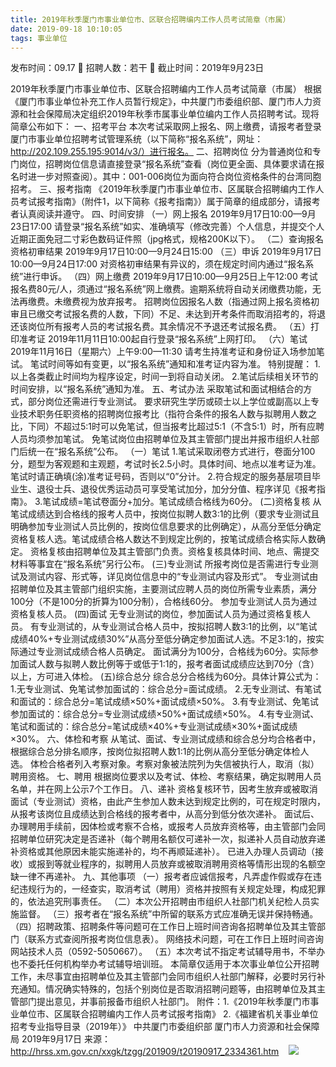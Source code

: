 ```yaml
---
title: 2019年秋季厦门市事业单位市、区联合招聘编内工作人员考试简章（市属）
date: 2019-09-18 10:10:05
tags: 事业单位
---
```

发布时间：09.17   🌟   招聘人数：若干   🌈   截止时间：2019年9月23日
<!-- more -->

2019年秋季厦门市事业单位市、区联合招聘编内工作人员考试简章（市属）
根据《厦门市事业单位补充工作人员暂行规定》，中共厦门市委组织部、厦门市人力资源和社会保障局决定组织2019年秋季市属事业单位编内工作人员招聘考试。现将简章公布如下：
一、招考平台
本次考试采取网上报名、网上缴费，请报考者登录厦门市事业单位招聘考试管理系统（以下简称“报名系统”，网址：http://202.109.255.195:9014/v3/）进行报名。
二、招聘岗位
分为普通岗位和专门岗位，招聘岗位信息请直接登录“报名系统”查看（岗位更全面、具体要求请在报名时进一步对照查阅）。其中：001-006岗位为面向符合岗位资格条件的台湾同胞招考。
三、报考指南
《2019年秋季厦门市事业单位市、区属联合招聘编内工作人员考试报考指南》（附件1，以下简称《报考指南》）属于简章的组成部分，请报考者认真阅读并遵守。
四、时间安排
（一）网上报名
2019年9月17日10:00—9月23日17:00
请登录“报名系统”如实、准确填写（修改完善）个人信息，并提交个人近期正面免冠二寸彩色数码证件照（jpg格式，规格200K以下）。
（二）查询报名资格初审结果
2019年9月17日10:00—9月24日15:00
（三）申诉
2019年9月17日10:00—9月24日17:00
对资格初审结果有异议的，须在规定时间内通过“报名系统”进行申诉。
（四）网上缴费
2019年9月17日10:00—9月25日上午12:00
考试报名费80元/人，须通过“报名系统”网上缴费。逾期系统将自动关闭缴费功能，无法再缴费。未缴费视为放弃报考。
招聘岗位因报名人数（指通过网上报名资格初审且已缴交考试报名费的人数，下同）不足、未达到开考条件而取消招考的，将退还该岗位所有报考人员的考试报名费。其余情况不予退还考试报名费。
（五）打印准考证
2019年11月11日10:00起自行登录“报名系统”上网打印。
（六）笔试
2019年11月16日（星期六）上午9:00—11:30
请考生持准考证和身份证入场参加笔试。
笔试时间等如有变更，以“报名系统”通知和准考证内容为准。
特别提醒：
1.以上各类截止时间均为程序设定，时间一到将自动关闭。
2.笔试后续相关环节的时间安排，以“报名系统”通知为准。
五、考试办法
采取笔试和面试相结合的方式，部分岗位还需进行专业测试。
要求研究生学历或硕士以上学位或副高以上专业技术职务任职资格的招聘岗位报考比（指符合条件的报名人数与拟聘用人数之比，下同）不超过5:1时可以免笔试，但当报考比超过5:1（不含5:1）时，所有应聘人员均须参加笔试。
免笔试岗位由招聘单位及其主管部门提出并报市组织人社部门后统一在“报名系统”公布。
（一）笔试
1.笔试采取闭卷方式进行，卷面分100分，题型为客观题和主观题，考试时长2.5小时。具体时间、地点以准考证为准。笔试时请正确填(涂)准考证号码，否则以“0”分计。
2.符合规定的服务基层项目毕业生、退役士兵、退役优秀运动员可享受笔试加分，加分分值、程序详见《报考指南》。
3.笔试成绩=笔试卷面分+加分。笔试成绩合格线为60分。
(二)资格复核
从笔试成绩达到合格线的报考人员中，按岗位拟聘人数3:1的比例（要求专业测试且明确参加专业测试人员比例的，按岗位信息要求的比例确定），从高分至低分确定资格复核人选。笔试成绩合格人数达不到规定比例的，按笔试成绩合格实际人数确定。
资格复核由招聘单位及其主管部门负责。资格复核具体时间、地点、需提交材料等事宜在“报名系统”另行公布。
(三)专业测试
所报考岗位是否需进行专业测试及测试内容、形式等，详见岗位信息中的“专业测试内容及形式”。
专业测试由招聘单位及其主管部门组织实施，主要测试应聘人员的岗位所需专业素质，满分100分（不是100分的折算为100分制），合格线60分。
参加专业测试人员为通过资格复核人员。
(四)面试
无专业测试的岗位，参加面试人员为通过资格复核人员。
有专业测试的，从专业测试合格人员中，按拟招聘人数3:1的比例，以“笔试成绩40%+专业测试成绩30%”从高分至低分确定参加面试人选。不足3:1的，按实际通过专业测试成绩合格人员确定。
面试满分为100分，合格线为60分。实际参加面试人数与拟聘人数比例等于或低于1:1的，报考者面试成绩应达到70分（含）以上，方可进入体检。
(五)综合总分
综合总分合格线为60分。具体计算公式为：
1.无专业测试、免笔试参加面试的：综合总分=面试成绩。
2.无专业测试、有笔试和面试的：综合总分=笔试成绩×50%+面试成绩×50%。
3.有专业测试、免笔试参加面试的：综合总分=专业测试成绩×50%+面试成绩×50%。
4.有专业测试、笔试和面试的：综合总分=笔试成绩×40%+专业测试成绩×30%+面试成绩×30%。
六、体检和考察
从笔试、面试、专业测试成绩和综合总分均合格者中，根据综合总分排名顺序，按岗位拟招聘人数1:1的比例从高分至低分确定体检人选。
体检合格者列入考察对象。考察对象被法院列为失信被执行人，取消（拟）聘用资格。
七、聘用
根据岗位要求以及考试、体检、考察结果，确定拟聘用人员名单，并在网上公示7个工作日。
八、递补
资格复核环节，因考生放弃或被取消面试（专业测试）资格，由此产生参加人数未达到规定比例的，可在规定时限内，从报考该岗位且成绩达到合格线的报考者中，从高分到低分依次递补。
面试后、办理聘用手续前，因体检或考察不合格，或报考人员放弃资格等，由主管部门会同招聘单位研究决定是否递补（每个聘用名额仅可递补一次，拟递补人员自动放弃递补资格或其他原因未能实施递补的，均不再顺延递补）。
已进入办理人员调动（接收）或报到等就业程序的，拟聘用人员放弃或被取消聘用资格等情形出现的名额空缺一律不再递补。
九、其他事项
（一）报考者应诚信报考，凡弄虚作假或存在违纪违规行为的，一经查实，取消考试（聘用）资格并按照有关规定处理，构成犯罪的，依法追究刑事责任。
（二）本次公开招聘由市组织人社部门机关纪检人员实施监督。
（三）报考者在“报名系统”中所留的联系方式应准确无误并保持畅通。
（四）招聘政策、招聘条件等问题可在工作日上班时间咨询各招聘单位及其主管部门（联系方式查阅所报考岗位信息表）。
网络技术问题，可在工作日上班时间咨询网站技术人员（0592-5050667）。
（五）本次考试不指定考试辅导用书，不举办也不委托任何机构举办考试辅导培训班。
本简章仅适用于本次事业单位公开招聘工作，未尽事宜由招聘单位及其主管部门会同市组织人社部门解释，必要时另行补充通知。情况确实特殊的，包括个别岗位是否取消招聘问题等，由招聘单位及其主管部门提出意见，并事前报备市组织人社部门。
附件：1.《2019年秋季厦门市事业单位市、区属联合招聘编内工作人员考试报考指南》
2.《福建省机关事业单位招考专业指导目录（2019年）》
中共厦门市委组织部
厦门市人力资源和社会保障局
2019年9月17日
来源：
http://hrss.xm.gov.cn/xxgk/tzgg/201909/t20190917_2334361.htm
 
 ![](https://cdn.weiweiblog.cn/20181015134814.png)